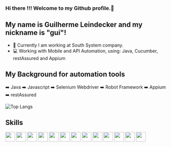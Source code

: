 ### Hi there !!! Welcome to my Github profile.👋

## My name is Guilherme Leindecker and my nickname is "gui"!

- 🔭 Currently I am working at South System company.
- :computer: Working with Mobile and API Automation, using: Java, Cucumber, restAssured and Appium

## My Background for automation tools
:arrow_right: Java :arrow_right: Javascript :arrow_right: Selenium Webdriver :arrow_right: Robot Framework :arrow_right: Appium :arrow_right: restAssured

![Top Langs](https://github-readme-stats.vercel.app/api/top-langs/?username=leindecker&size_weight=0.5&count_weight=0.5&theme=dracula)

## Skills
<img src="https://cdn.jsdelivr.net/gh/devicons/devicon/icons/cucumber/cucumber-plain.svg" width="30" height="30" />
<img src="https://cdn.jsdelivr.net/gh/devicons/devicon/icons/docker/docker-original.svg" width="30" height="30"/>
<img src="https://cdn.jsdelivr.net/gh/devicons/devicon/icons/figma/figma-original.svg" width="30" height="30"/>
<img src="https://cdn.jsdelivr.net/gh/devicons/devicon/icons/git/git-original.svg" width="30" height="30"/>
<img src="https://cdn.jsdelivr.net/gh/devicons/devicon/icons/github/github-original.svg" width="30" height="30"/>
<img src="https://cdn.jsdelivr.net/gh/devicons/devicon/icons/gitlab/gitlab-original.svg" width="30" height="30"/>
<img src="https://cdn.jsdelivr.net/gh/devicons/devicon/icons/gradle/gradle-plain.svg" width="30" height="30"/>
<img src="https://cdn.jsdelivr.net/gh/devicons/devicon/icons/java/java-original.svg" width="30" height="30"/>
<img src="https://cdn.jsdelivr.net/gh/devicons/devicon/icons/javascript/javascript-original.svg" width="30" height="30"/>
<img src="https://cdn.jsdelivr.net/gh/devicons/devicon/icons/jenkins/jenkins-plain.svg" width="30" height="30"/>
<img src="https://cdn.jsdelivr.net/gh/devicons/devicon/icons/mongodb/mongodb-plain-wordmark.svg" width="30" height="30"/>
<img src="https://cdn.jsdelivr.net/gh/devicons/devicon/icons/nodejs/nodejs-original.svg" width="30" height="30"/>
<img src="https://cdn.jsdelivr.net/gh/devicons/devicon/icons/npm/npm-original-wordmark.svg" width="30" height="30"/>
          
